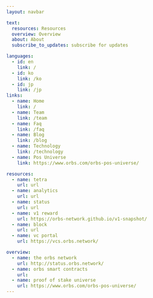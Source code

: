 ```yaml
---
layout: navbar

text:
  resources: Resources
  overview: Overview
  about: About
  subscribe_to_updates: subscribe for updates

languages:
  - id: en
    link: /
  - id: ko
    link: /ko
  - id: jp
    link: /jp
links:
  - name: Home
    link: /
  - name: Team
    link: /team
  - name: Faq
    link: /faq
  - name: Blog
    link: /blog
  - name: Technology
    link: /technology
  - name: Pos Universe
    link: https://www.orbs.com/orbs-pos-universe/

resources:
  - name: tetra
    url: url
  - name: analytics
    url: url
  - name: status
    url: url
  - name: v1 reward
    url: https://orbs-network.github.io/v1-snapshot/
  - name: block
    url: url
  - name: vc portal
    url: https://vcs.orbs.network/

overview:
  - name: the orbs network
    url: http://status.orbs.network/
  - name: orbs smart contracts
    url:
  - name: proof of stake universe
    url: https://www.orbs.com/orbs-pos-universe/
---
```

